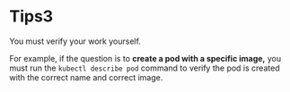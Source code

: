 # Tips3

You must verify your work yourself. 

For example, if the question is to **create a pod with a specific image,** you must run the ```kubectl describe pod``` command to verify the pod is created with the correct name and correct image.